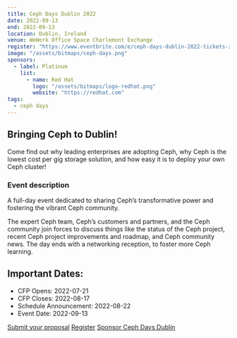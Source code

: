 ```yaml
---
title: Ceph Days Dublin 2022
date: 2022-09-13
end: 2022-09-13
location: Dublin, Ireland
venue: WeWork Office Space Charlemont Exchange
register: "https://www.eventbrite.com/e/ceph-days-dublin-2022-tickets-388837191507"
image: "/assets/bitmaps/ceph-days.png"
sponsors:
  - label: Platinum
    list:
      - name: Red Hat
        logo: "/assets/bitmaps/logo-redhat.png"
        website: "https://redhat.com"
tags:
  - ceph days
---
```


## Bringing Ceph to Dublin!

Come find out why leading enterprises are adopting Ceph, why Ceph is the lowest cost per gig storage solution, and how easy it is to deploy your own Ceph cluster!

### Event description

A full-day event dedicated to sharing Ceph’s transformative power and fostering the vibrant Ceph community.

The expert Ceph team, Ceph’s customers and partners, and the Ceph community join forces to discuss things like the status of the Ceph project, recent Ceph project improvements and roadmap, and Ceph community news. The day ends with a networking reception, to foster more Ceph learning.

## Important Dates:

- CFP Opens: 2022-07-21
- CFP Closes: 2022-08-17
- Schedule Announcement: 2022-08-22
- Event Date: 2022-09-13

<a class="button" href="https://survey.zohopublic.com/zs/xpD7fN" rel="noreferrer noopener" target="_blank">Submit your proposal</a>
<a class="button" href="https://www.eventbrite.com/e/ceph-days-dublin-2022-tickets-388837191507" rel="noreferrer noopener" target="_blank">Register</a>
<a class="button" href="https://ceph.io/assets/pdfs/ceph-days-dublin-sponsor-prospectus.pdf" rel="noreferrer noopener" target="_blank">Sponsor Ceph Days Dublin</a>
